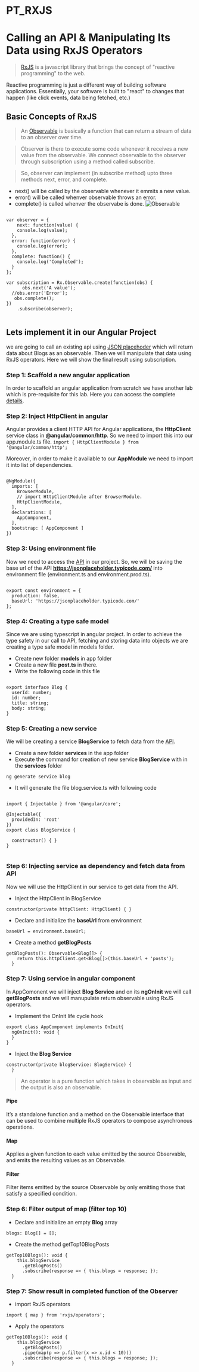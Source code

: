 # PT_RXJS

# Calling an API & Manipulating Its Data using RxJS Operators
> [RxJS](https://rxjs.dev/guide/overview) is a javascript library that brings the concept of "reactive programming" to the web.

Reactive programming is just a different way of building software applications. Essentially, your software is built to "react" to changes that happen (like click events, data being fetched, etc.)

## Basic Concepts of RxJS
> An [Observable](https://rxjs.dev/guide/observable) is basically a function that can return a stream of data to an observer over time.

> Observer is there to execute some code whenever it receives a new value from the observable. We connect observable to the observer through subscription using a method called subscribe.

> So, observer can implement (in subscribe method) upto three methods next, error, and complete.

- next() will be called by the observable whenever it emmits a new value.
- error() will be called whenver observable throws an error. 
- complete() is called whenver the observabe is done.
![Observable](https://user-images.githubusercontent.com/100778209/156986684-c299d262-05d9-4dc8-b737-45d828236b99.png)

```

var observer = {
	next: function(value) {
  	console.log(value);
  },
  error: function(error) {
  	console.log(error);
  },
  complete: function() {
  	console.log('Completed');
  }
};

var subscription = Rx.Observable.create(function(obs) {
	  obs.next('A value');
  //obs.error('Error');
   obs.complete();
})
	.subscribe(observer);
  
```
## Lets implement it in our Angular Project
we are going to call an existing api using [JSON placehoder](https://jsonplaceholder.typicode.com/) which will return data about Blogs as an observable. Then we will manipulate that data using RxJS operators. Here we will show the final result using subscription.

### Step 1: Scaffold a new angular application
In order to scaffold an angular application from scratch we have another lab which is pre-requisite for this lab. Here you can access the complete [details](PatternsTechGit/PT_RxJS).

### Step 2: Inject HttpClient in angular
 Angular provides a client HTTP API for Angular applications, the **HttpClient** service class in **@angular/common/http**. So we need to import this into our app.module.ts file.
`import { HttpClientModule } from '@angular/common/http';`

Moreover, in order to make it available to our **AppModule** we need to import it into list of dependencies.

```

@NgModule({
  imports: [
    BrowserModule,
    // import HttpClientModule after BrowserModule.
    HttpClientModule,
  ],
  declarations: [
    AppComponent,
  ],
  bootstrap: [ AppComponent ]
})

```

### Step 3: Using environment file
Now we need to access the [API](https://jsonplaceholder.typicode.com/posts) in our project. So, we will be saving the base url of the API **https://jsonplaceholder.typicode.com/** into environment file (environment.ts and environment.prod.ts).

```

export const environment = {
  production: false,
  baseUrl: 'https://jsonplaceholder.typicode.com/'
};

```

### Step 4: Creating a type safe model
Since we are using typescript in angular project. In order to achieve the type safety in our call to API, fetching and storing data into objects we are creating a type safe model in models folder. 

- Create new folder **models** in app folder 
- Create a new file **post.ts** in there.
- Write the following code in this file

```

export interface Blog {
  userId: number;
  id: number;
  title: string;
  body: string;
}

```

### Step 5: Creating a new service
We will be creating a service **BlogService** to fetch data from the [API](https://jsonplaceholder.typicode.com/posts).

- Create a new folder **services** in the app folder
- Execute the command for creation of new service **BlogService** with in the **services** folder

```
ng generate service blog
```

- It will generate the file blog.service.ts with following code 

```

import { Injectable } from '@angular/core';

@Injectable({
  providedIn: 'root'
})
export class BlogService {

  constructor() { }
}


```

### Step 6: Injecting service as dependency and fetch data from API
Now we will use the HttpClient in our service to get data from the API. 
- Inject the HttpClient in BlogService
```
constructor(private httpClient: HttpClient) { }
```
-  Declare and initialize the **baseUrl** from environment
```
baseUrl = environment.baseUrl;
```
-  Create a method **getBlogPosts**
```
getBlogPosts(): Observable<Blog[]> {
    return this.httpClient.get<Blog[]>(this.baseUrl + 'posts');
  }
```

### Step 7: Using service in angular component
In AppComonent we will inject **Blog Service** and on its **ngOnInit** we will call **getBlogPosts** and we will manupulate return observable using RxJS operators.

- Implement the OnInit life cycle hook
```
export class AppComponent implements OnInit{	
  ngOnInit(): void {
  }
}
```
- Inject the **Blog Service**
```
constructor(private blogService: BlogService) {
  }
```

> An operator is a pure function which takes in observable as input and the output is also an observable.

#### Pipe
It’s a standalone function and a method on the Observable interface that can be used to combine multiple RxJS operators to compose asynchronous operations.

#### Map
Applies a given function to each value emitted by the source Observable, and emits the resulting values as an Observable.

#### Filter
Filter items emitted by the source Observable by only emitting those that satisfy a specified condition.

### Step 6: Filter output of map (filter top 10)
- Declare and initialize an empty **Blog** array
```
blogs: Blog[] = [];
```
- Create the method getTop10BlogPosts
```
getTop10Blogs(): void {
    this.blogService
      .getBlogPosts()
      .subscribe(response => { this.blogs = response; });
  }
```


### Step 7: Show result in completed function of the Observer
- import RxJS operators
```
import { map } from 'rxjs/operators';
```
- Apply the operators
```
getTop10Blogs(): void {
    this.blogService
      .getBlogPosts()
      .pipe(map(p => p.filter(x => x.id < 10)))
      .subscribe(response => { this.blogs = response; });
  }
```

